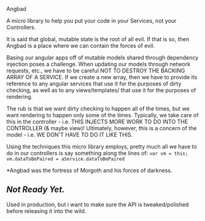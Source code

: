 Angbad

A micro library to help you put your code in your Services, not your Controllers.

  It is said that global, mutable state is the root of all evil. If that is so,
then Angbad is a place where we can contain the forces of evil.

  Basing our angular apps off of mutable models shared through dependency injection
poses a challenge.  When updating our models through network requests, etc.,
we have to be careful NOT TO DESTROY THE BACKING ARRAY OF A SERVICE.
If we create a new array, then we have to provide its reference
to any angular services that use it for the purposes of dirty checking, as well as
to any views/templates/ that use it for the purposes of rendering.

  The rub is that we want dirty checking to happen all of the times,
but we want rendering to happen only some of the times.
Typically, we take care of this in the controller -
i.e. THIS INJECTS MORE WORK TO DO INTO THE CONTROLLER (& maybe view)!
Ultimately, however, this is a concern of the model -
i.e. WE DON'T HAVE TO DO IT LIKE THIS.

Using the techniques this micro library employs, pretty much all we have to do
in our controllers is say something along the lines of:
  `var vm = this;
   vm.dataToBePaired = aService.dataToBePaired`


\*Angbad was the fortress of Morgoth and his forces of darkness.

 *Not Ready Yet.*
 ---
 Used in production, but i want to make sure
 the API is tweaked/polished before releasing it
 into the wild.
